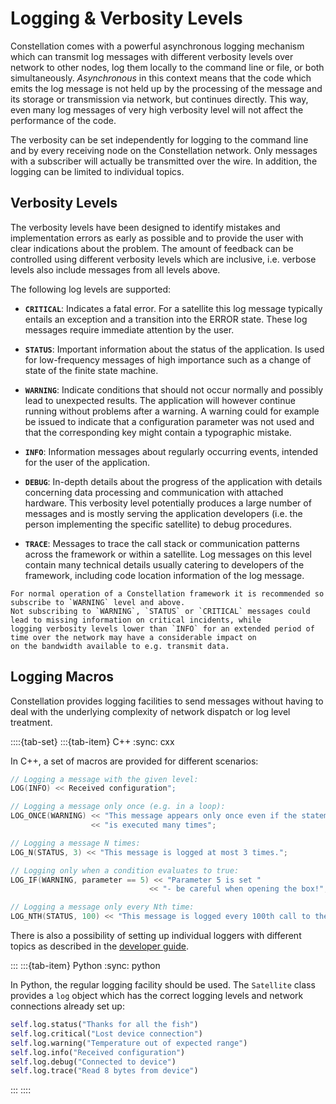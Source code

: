 # Logging & Verbosity Levels

Constellation comes with a powerful asynchronous logging mechanism which can transmit log messages with different verbosity
levels over network to other nodes, log them locally to the command line or file, or both simultaneously. *Asynchronous* in
this context means that the code which emits the log message is not held up by the processing of the message and its
storage or transmission via network, but continues directly. This way, even many log messages of very high verbosity level
will not affect the performance of the code.

The verbosity can be set independently for logging to the command line and by every receiving node on the Constellation
network. Only messages with a subscriber will actually be transmitted over the wire. In addition, the logging can be limited
to individual topics.

## Verbosity Levels

The verbosity levels have been designed to identify mistakes and implementation errors as early as possible and to provide
the user with clear indications about the problem. The amount of feedback can be controlled using different verbosity levels
which are inclusive, i.e. verbose levels also include messages from all levels above.

The following log levels are supported:

* **`CRITICAL`**: Indicates a fatal error. For a satellite this log message typically entails an exception and a transition
into the ERROR state. These log messages require immediate attention by the user.

* **`STATUS`**: Important information about the status of the application. Is used for low-frequency messages of high
importance such as a change of state of the finite state machine.

* **`WARNING`**: Indicate conditions that should not occur normally and possibly lead to unexpected results. The application
will however continue running without problems after a warning. A warning could for example be issued to indicate that a
configuration parameter was not used and that the corresponding key might contain a typographic mistake.

* **`INFO`**: Information messages about regularly occurring events, intended for the user of the application.

* **`DEBUG`**: In-depth details about the progress of the application with details concerning data processing and communication
with attached hardware. This verbosity level potentially produces a large number of messages and is mostly serving the
application developers (i.e. the person implementing the specific satellite) to debug procedures.

* **`TRACE`**: Messages to trace the call stack or communication patterns across the framework or within a satellite. Log
messages on this level contain many technical details usually catering to developers of the framework, including code
location information of the log message.

```{note}
For normal operation of a Constellation framework it is recommended so subscribe to `WARNING` level and above.
Not subscribing to `WARNING`, `STATUS` or `CRITICAL` messages could lead to missing information on critical incidents, while
logging verbosity levels lower than `INFO` for an extended period of time over the network may have a considerable impact on
on the bandwidth available to e.g. transmit data.
```

## Logging Macros

Constellation provides logging facilities to send messages without having to deal with the underlying complexity of network
dispatch or log level treatment.

::::{tab-set}
:::{tab-item} C++
:sync: cxx

In C++, a set of macros are provided for different scenarios:

```cpp
// Logging a message with the given level:
LOG(INFO) << Received configuration";

// Logging a message only once (e.g. in a loop):
LOG_ONCE(WARNING) << "This message appears only once even if the statement "
                  << "is executed many times";

// Logging a message N times:
LOG_N(STATUS, 3) << "This message is logged at most 3 times.";

// Logging only when a condition evaluates to true:
LOG_IF(WARNING, parameter == 5) << "Parameter 5 is set "
                               << "- be careful when opening the box!";

// Logging a message only every Nth time:
LOG_NTH(STATUS, 100) << "This message is logged every 100th call to the logging macro.";
```

There is also a possibility of setting up individual loggers with different topics as described in the [developer guide](../../reference/cxx/core/log).

:::
:::{tab-item} Python
:sync: python

In Python, the regular logging facility should be used. The `Satellite` class provides a `log` object which has the correct
logging levels and network connections already set up:

```python
self.log.status("Thanks for all the fish")
self.log.critical("Lost device connection")
self.log.warning("Temperature out of expected range")
self.log.info("Received configuration")
self.log.debug("Connected to device")
self.log.trace("Read 8 bytes from device")
```

:::
::::
